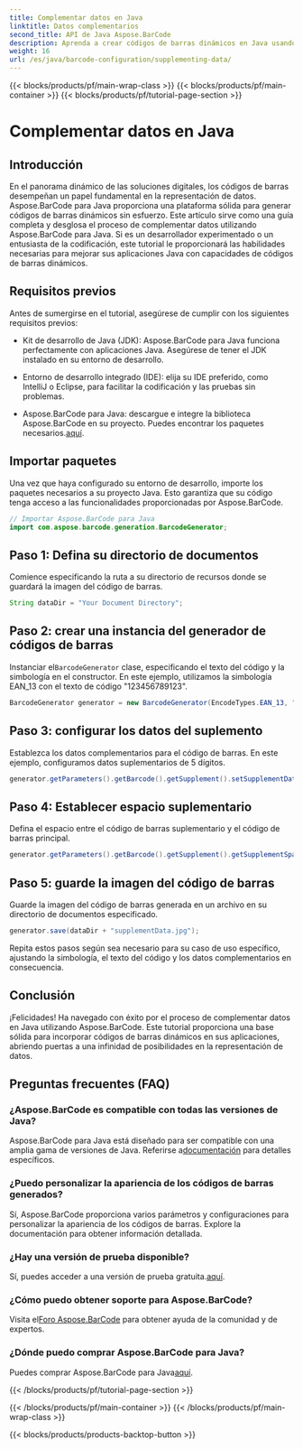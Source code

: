```yaml
---
title: Complementar datos en Java
linktitle: Datos complementarios
second_title: API de Java Aspose.BarCode
description: Aprenda a crear códigos de barras dinámicos en Java usando Aspose.BarCode. Guía paso a paso para complementar datos con simbología EAN_13.
weight: 16
url: /es/java/barcode-configuration/supplementing-data/
---
```


{{< blocks/products/pf/main-wrap-class >}}
{{< blocks/products/pf/main-container >}}
{{< blocks/products/pf/tutorial-page-section >}}

# Complementar datos en Java


## Introducción

En el panorama dinámico de las soluciones digitales, los códigos de barras desempeñan un papel fundamental en la representación de datos. Aspose.BarCode para Java proporciona una plataforma sólida para generar códigos de barras dinámicos sin esfuerzo. Este artículo sirve como una guía completa y desglosa el proceso de complementar datos utilizando Aspose.BarCode para Java. Si es un desarrollador experimentado o un entusiasta de la codificación, este tutorial le proporcionará las habilidades necesarias para mejorar sus aplicaciones Java con capacidades de códigos de barras dinámicos.

## Requisitos previos

Antes de sumergirse en el tutorial, asegúrese de cumplir con los siguientes requisitos previos:

- Kit de desarrollo de Java (JDK): Aspose.BarCode para Java funciona perfectamente con aplicaciones Java. Asegúrese de tener el JDK instalado en su entorno de desarrollo.

- Entorno de desarrollo integrado (IDE): elija su IDE preferido, como IntelliJ o Eclipse, para facilitar la codificación y las pruebas sin problemas.

- Aspose.BarCode para Java: descargue e integre la biblioteca Aspose.BarCode en su proyecto. Puedes encontrar los paquetes necesarios.[aquí](https://releases.aspose.com/barcode/java/).

## Importar paquetes

Una vez que haya configurado su entorno de desarrollo, importe los paquetes necesarios a su proyecto Java. Esto garantiza que su código tenga acceso a las funcionalidades proporcionadas por Aspose.BarCode.

```java
// Importar Aspose.BarCode para Java
import com.aspose.barcode.generation.BarcodeGenerator;
```

## Paso 1: Defina su directorio de documentos

Comience especificando la ruta a su directorio de recursos donde se guardará la imagen del código de barras.

```java
String dataDir = "Your Document Directory";
```

## Paso 2: crear una instancia del generador de códigos de barras

 Instanciar el`BarcodeGenerator` clase, especificando el texto del código y la simbología en el constructor. En este ejemplo, utilizamos la simbología EAN_13 con el texto de código "123456789123".

```java
BarcodeGenerator generator = new BarcodeGenerator(EncodeTypes.EAN_13, "123456789123");
```

## Paso 3: configurar los datos del suplemento

Establezca los datos complementarios para el código de barras. En este ejemplo, configuramos datos suplementarios de 5 dígitos.

```java
generator.getParameters().getBarcode().getSupplement().setSupplementData("12345");
```

## Paso 4: Establecer espacio suplementario

Defina el espacio entre el código de barras suplementario y el código de barras principal.

```java
generator.getParameters().getBarcode().getSupplement().getSupplementSpace().setPoint(2.0f);
```

## Paso 5: guarde la imagen del código de barras

Guarde la imagen del código de barras generada en un archivo en su directorio de documentos especificado.

```java
generator.save(dataDir + "supplementData.jpg");
```

Repita estos pasos según sea necesario para su caso de uso específico, ajustando la simbología, el texto del código y los datos complementarios en consecuencia.

## Conclusión

¡Felicidades! Ha navegado con éxito por el proceso de complementar datos en Java utilizando Aspose.BarCode. Este tutorial proporciona una base sólida para incorporar códigos de barras dinámicos en sus aplicaciones, abriendo puertas a una infinidad de posibilidades en la representación de datos.

## Preguntas frecuentes (FAQ)

### ¿Aspose.BarCode es compatible con todas las versiones de Java?
 Aspose.BarCode para Java está diseñado para ser compatible con una amplia gama de versiones de Java. Referirse a[documentación](https://reference.aspose.com/barcode/java/) para detalles específicos.

### ¿Puedo personalizar la apariencia de los códigos de barras generados?
Sí, Aspose.BarCode proporciona varios parámetros y configuraciones para personalizar la apariencia de los códigos de barras. Explore la documentación para obtener información detallada.

### ¿Hay una versión de prueba disponible?
Sí, puedes acceder a una versión de prueba gratuita.[aquí](https://releases.aspose.com/).

### ¿Cómo puedo obtener soporte para Aspose.BarCode?
 Visita el[Foro Aspose.BarCode](https://forum.aspose.com/c/barcode/13) para obtener ayuda de la comunidad y de expertos.

### ¿Dónde puedo comprar Aspose.BarCode para Java?
 Puedes comprar Aspose.BarCode para Java[aquí](https://purchase.aspose.com/buy).




{{< /blocks/products/pf/tutorial-page-section >}}

{{< /blocks/products/pf/main-container >}}
{{< /blocks/products/pf/main-wrap-class >}}

{{< blocks/products/products-backtop-button >}}

